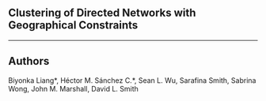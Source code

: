 ## Clustering of Directed Networks with Geographical Constraints


<hr>

## Authors

Biyonka Liang\*, Héctor M. Sánchez C.\*, Sean L. Wu, Sarafina Smith, Sabrina Wong, John M. Marshall, David L. Smith
